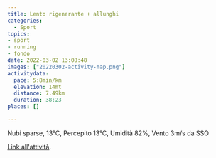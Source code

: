 ```yaml
---
title: Lento rigenerante + allunghi
categories: 
  - Sport
topics: 
- sport
- running
- fondo
date: 2022-03-02 13:08:48
images: ["20220302-activity-map.png"]
activitydata:
  pace: 5:8min/km
  elevation: 14mt
  distance: 7.49km
  duration: 38:23
places: []

---
```


Nubi sparse, 13°C, Percepito 13°C, Umidità 82%, Vento 3m/s da SSO

<!--more-->

<!-- {{< figure src="20220302-activity-map.png" title="map" >}} -->

[Link all'attività](https://strava.com/activities/6761113890).
